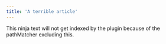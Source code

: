 ```yaml
---
title: 'A terrible article'
---
```


This ninja text will not get indexed by the plugin because of the pathMatcher excluding this.
